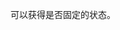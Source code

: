 <!--order: 1
title:
  zh-CN: 固定状态改变的回调
  en-US: Callback

## zh-CN-->

可以获得是否固定的状态。

<!--## en-US

Callback with affixed state.

````html
<ant-affix :on-change="is => this.isAffix = is">
  <ant-button type="primary">当前状态: {{isAffix}}</ant-button>
</ant-affix>
````-->
